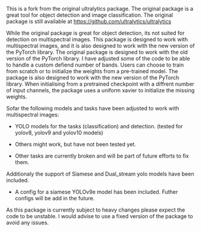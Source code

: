 This is a fork from the original ultralytics package. The original package is a great tool for object detection and image classification. The original package is still available at 
https://github.com/ultralytics/ultralytics

While the original package is great for object detection, its not suited for detection on multispectral images. This package is designed to work with multispectral images, and it is also designed to work with the new version of the PyTorch library. The original package is designed to work with the old version of the PyTorch library.
I have adjusted some of the code to be able to handle a custom defiend number of bands. Users can choose to train from scratch or to initialize the weights from a pre-trained model. The package is also designed to work with the new version of the PyTorch library. When initialising from a pretrained checkpoint with a diffrent number of input channels, the package uses a uniform xavier to initialize the missing weights.

Sofar the following models and tasks have been adjusted to work with multispectral images:
- YOLO models for the tasks (classification) and detection. (tested for yolov8, yolov9 and yolov10 models)
- Others might work, but have not been tested yet.

- Other tasks are currently broken and will be part of future efforts to fix them.

Additionaly the support of Siamese and Dual_stream yolo models have been included. 
- A config for a siamese YOLOv9e model has been included. Futher configs will be add in the future.

As this package is currently subject to heavy changes please expect the code to be unstable.
I would advise to use a fixed version of the package to avoid any issues.







